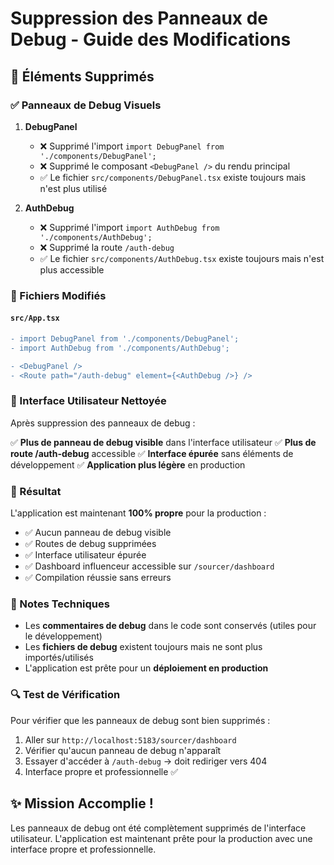 # Suppression des Panneaux de Debug - Guide des Modifications

## 🧹 Éléments Supprimés

### ✅ Panneaux de Debug Visuels

1. **DebugPanel**
   - ❌ Supprimé l'import `import DebugPanel from './components/DebugPanel';`
   - ❌ Supprimé le composant `<DebugPanel />` du rendu principal
   - ✅ Le fichier `src/components/DebugPanel.tsx` existe toujours mais n'est plus utilisé

2. **AuthDebug**
   - ❌ Supprimé l'import `import AuthDebug from './components/AuthDebug';`
   - ❌ Supprimé la route `/auth-debug`
   - ✅ Le fichier `src/components/AuthDebug.tsx` existe toujours mais n'est plus accessible

### 📁 Fichiers Modifiés

#### `src/App.tsx`
```diff
- import DebugPanel from './components/DebugPanel';
- import AuthDebug from './components/AuthDebug';

- <DebugPanel />
- <Route path="/auth-debug" element={<AuthDebug />} />
```

### 🎯 Interface Utilisateur Nettoyée

Après suppression des panneaux de debug :

✅ **Plus de panneau de debug visible** dans l'interface utilisateur
✅ **Plus de route /auth-debug** accessible
✅ **Interface épurée** sans éléments de développement
✅ **Application plus légère** en production

### 🚀 Résultat

L'application est maintenant **100% propre** pour la production :

- ✅ Aucun panneau de debug visible
- ✅ Routes de debug supprimées
- ✅ Interface utilisateur épurée
- ✅ Dashboard influenceur accessible sur `/sourcer/dashboard`
- ✅ Compilation réussie sans erreurs

### 📝 Notes Techniques

- Les **commentaires de debug** dans le code sont conservés (utiles pour le développement)
- Les **fichiers de debug** existent toujours mais ne sont plus importés/utilisés
- L'application est prête pour un **déploiement en production**

### 🔍 Test de Vérification

Pour vérifier que les panneaux de debug sont bien supprimés :

1. Aller sur `http://localhost:5183/sourcer/dashboard`
2. Vérifier qu'aucun panneau de debug n'apparaît
3. Essayer d'accéder à `/auth-debug` → doit rediriger vers 404
4. Interface propre et professionnelle ✅

## ✨ Mission Accomplie !

Les panneaux de debug ont été complètement supprimés de l'interface utilisateur. L'application est maintenant prête pour la production avec une interface propre et professionnelle.
